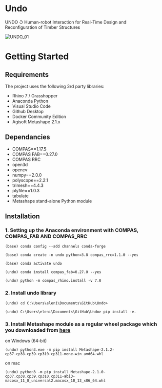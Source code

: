 # Undo
UNDO ↺ Human-robot Interaction for Real-Time Design and Reconfiguration of Timber Structures

![UNDO_01](https://github.com/user-attachments/assets/f4e4f6f2-ed98-4e5e-bf9c-48d187bd0b3b)

# Getting Started
## Requirements
The project uses the following 3rd party libraries:
- Rhino 7 / Grasshopper
- Anaconda Python
- Visual Studio Code
- Github Desktop
- Docker Community Edition
- Agisoft Metashape 2.1.x

## Dependancies
- COMPAS==1.17.5
- COMPAS FAB==0.27.0
- COMPAS RRC
- open3d
- opencv
- numpy==2.0.0
- polyscope==2.2.1
- trimesh==4.4.3
- plyfile==1.0.3
- tabulate
- Metashape stand-alone Python module

## Installation

### 1. Setting up the Anaconda environment with COMPAS, COMPAS_FAB AND COMPAS_RRC
```terminal
(base) conda config --add channels conda-forge
```
```terminal
(base) conda create -n undo python=3.8 compas_rrc=1.1.0 --yes
```
```terminal
(base) conda activate undo
```
```terminal
(undo) conda install compas_fab=0.27.0 --yes
```
```terminal
(undo) python -m compas_rhino.install -v 7.0
```
### 2. Install undo library
```terminal
(undo) cd C:\Users\eleni\Documents\GitHub\Undo>
```
```terminal
(undo) C:\Users\eleni\Documents\GitHub\Undo> pip install -e.
```
### 3. Install Metashape module as a regular wheel package which you downloaded from [here](https://agisoft.freshdesk.com/support/solutions/articles/31000148930-how-to-install-metashape-stand-alone-python-module)
on Windows (64-bit)
```terminal
(undo) python3.exe -m pip install Metashape-2.1.2-cp37.cp38.cp39.cp310.cp311-none-win_amd64.whl
```
on mac
```terminal
(undo) python3 -m pip install Metashape-2.1.0-cp37.cp38.cp39.cp310.cp311-abi3-macosx_11_0_universal2.macosx_10_13_x86_64.whl
```
